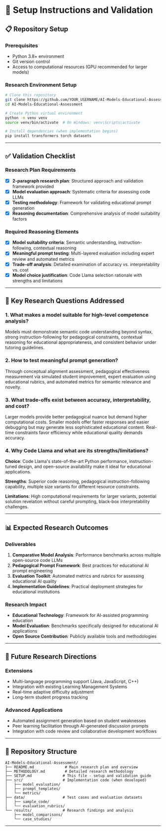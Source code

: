 # 🔄 Setup Instructions and Validation

## 📋 Repository Setup

### **Prerequisites**
- Python 3.8+ environment
- Git version control
- Access to computational resources (GPU recommended for larger models)

### **Research Environment Setup**
```bash
# Clone this repository
git clone https://github.com/YOUR_USERNAME/AI-Models-Educational-Assessment.git
cd AI-Models-Educational-Assessment

# Create Python virtual environment
python -m venv venv
source venv/bin/activate  # On Windows: venv\Scripts\activate

# Install dependencies (when implementation begins)
pip install transformers torch datasets
```

---

## ✅ Validation Checklist

### **Research Plan Requirements**
- [x] **2-paragraph research plan**: Structured approach and validation framework provided
- [x] **Model evaluation approach**: Systematic criteria for assessing code LLMs
- [x] **Testing methodology**: Framework for validating educational prompt generation
- [x] **Reasoning documentation**: Comprehensive analysis of model suitability factors

### **Required Reasoning Elements**
- [x] **Model suitability criteria**: Semantic understanding, instruction-following, contextual reasoning
- [x] **Meaningful prompt testing**: Multi-layered evaluation including expert review and automated metrics
- [x] **Trade-off analysis**: Detailed examination of accuracy vs. interpretability vs. cost
- [x] **Model choice justification**: Code Llama selection rationale with strengths and limitations

---

## 🎯 Key Research Questions Addressed

### **1. What makes a model suitable for high-level competence analysis?**
Models must demonstrate semantic code understanding beyond syntax, strong instruction-following for pedagogical constraints, contextual reasoning for educational appropriateness, and consistent behavior under tutoring guidelines.

### **2. How to test meaningful prompt generation?**
Through conceptual alignment assessment, pedagogical effectiveness measurement via simulated student improvement, expert evaluation using educational rubrics, and automated metrics for semantic relevance and novelty.

### **3. What trade-offs exist between accuracy, interpretability, and cost?**
Larger models provide better pedagogical nuance but demand higher computational costs. Smaller models offer faster responses and easier debugging but may generate less sophisticated educational content. Real-time constraints favor efficiency while educational quality demands accuracy.

### **4. Why Code Llama and what are its strengths/limitations?**
**Choice**: Code Llama's state-of-the-art Python performance, instruction-tuned design, and open-source availability make it ideal for educational applications.

**Strengths**: Superior code reasoning, pedagogical instruction-following capability, multiple size variants for different resource constraints.

**Limitations**: High computational requirements for larger variants, potential solution revelation without careful prompting, black-box interpretability challenges.

---

## 📊 Expected Research Outcomes

### **Deliverables**
1. **Comparative Model Analysis**: Performance benchmarks across multiple open-source code LLMs
2. **Pedagogical Prompt Framework**: Best practices for educational AI prompt engineering
3. **Evaluation Toolkit**: Automated metrics and rubrics for assessing educational AI quality
4. **Implementation Guidelines**: Practical deployment strategies for educational institutions

### **Research Impact**
- **Educational Technology**: Framework for AI-assisted programming education
- **Model Evaluation**: Benchmarks specifically designed for educational AI applications
- **Open Source Contribution**: Publicly available tools and methodologies

---

## 🚀 Future Research Directions

### **Extensions**
- Multi-language programming support (Java, JavaScript, C++)
- Integration with existing Learning Management Systems
- Real-time adaptive difficulty adjustment
- Long-term student progress tracking

### **Advanced Applications**
- Automated assignment generation based on student weaknesses
- Peer learning facilitation through AI-generated discussion prompts
- Integration with code review and collaborative development workflows

---

## 📁 Repository Structure

```
AI-Models-Educational-Assessment/
├── README.md              # Main research plan and overview
├── METHODOLOGY.md         # Detailed research methodology
├── SETUP.md              # This file - setup and validation guide
├── src/                  # Implementation code (when developed)
│   ├── model_evaluation/
│   ├── prompt_templates/
│   └── metrics/
├── data/                 # Test cases and evaluation datasets
│   ├── sample_code/
│   └── evaluation_rubrics/
└── results/              # Research findings and analysis
    ├── model_comparisons/
    └── case_studies/
```

---
